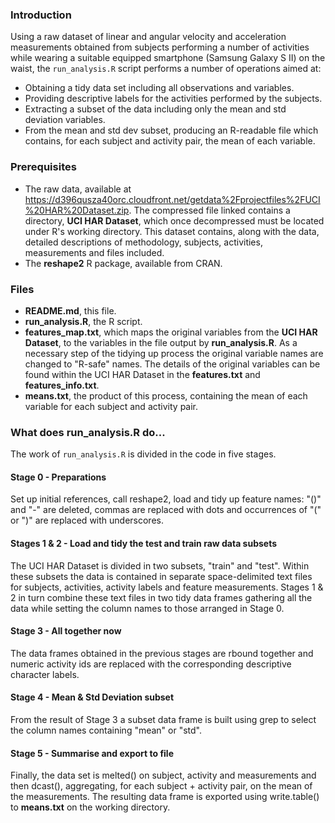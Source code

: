 ### Introduction
Using a raw dataset of linear and angular velocity and acceleration measurements obtained from subjects performing a number of activities while wearing a suitable equipped smartphone (Samsung Galaxy S II) on the waist, the `run_analysis.R` script performs a number of operations aimed at:

- Obtaining a tidy data set including all observations and variables.
- Providing descriptive labels for the activities performed by the subjects.
- Extracting a subset of the data including only the mean and std deviation variables.
- From the mean and std dev subset, producing an R-readable file which contains, for each subject and activity pair, the mean of each variable.

### Prerequisites
- The raw data, available at <https://d396qusza40orc.cloudfront.net/getdata%2Fprojectfiles%2FUCI%20HAR%20Dataset.zip>. The compressed file linked contains a directory, **UCI HAR Dataset**, which once decompressed must be located under R's working directory.
This dataset contains, along with the data, detailed descriptions of methodology, subjects, activities, measurements and files included.
- The **reshape2** R package, available from CRAN.

### Files
- **README.md**, this file.
- **run_analysis.R**, the R script.
- **features_map.txt**, which maps the original variables from the **UCI HAR Dataset**, to the variables in the file output by **run_analysis.R**. As a necessary step of the tidying up process the  original variable names are changed to "R-safe" names. The details of the original variables can be found within the UCI HAR Dataset in the **features.txt** and **features_info.txt**.
- **means.txt**, the product of this process, containing the mean of each variable for each subject and activity pair.

### What does run_analysis.R do...
The work of `run_analysis.R` is divided in the code in five stages.

#### Stage 0 - Preparations
Set up initial references, call reshape2, load and tidy up feature names:
"()" and "-" are deleted, commas are replaced with dots and occurrences of "(" or ")" are replaced with underscores. 

#### Stages 1 & 2 - Load and tidy the test and train raw data subsets
The UCI HAR Dataset is divided in two subsets, "train" and "test". Within these subsets the data is contained in separate space-delimited text files for subjects, activities, activity labels and feature measurements. Stages 1 & 2 in turn combine these text files in two tidy data frames gathering all the data while setting the column names to those arranged in Stage 0.

#### Stage 3 - All together now
The data frames obtained in the previous stages are rbound together and numeric activity ids are replaced with the corresponding descriptive character labels.

#### Stage 4 - Mean & Std Deviation subset
From the result of Stage 3 a subset data frame is built using grep to select the column names containing "mean" or "std".

#### Stage 5 - Summarise and export to file
Finally, the data set is melted() on subject, activity and measurements and then dcast(), aggregating, for each subject + activity pair, on the mean of the measurements.
The resulting data frame is exported using write.table() to **means.txt** on the working directory.
